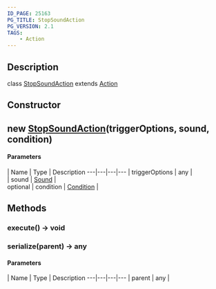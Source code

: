 ```yaml
---
ID_PAGE: 25163
PG_TITLE: StopSoundAction
PG_VERSION: 2.1
TAGS:
    - Action
---
```

## Description

class [StopSoundAction](/classes/2.4/StopSoundAction) extends [Action](/classes/2.4/Action)



## Constructor

## new [StopSoundAction](/classes/2.4/StopSoundAction)(triggerOptions, sound, condition)



#### Parameters
 | Name | Type | Description
---|---|---|---
 | triggerOptions | any |    
 | sound | [Sound](/classes/2.4/Sound) |    
optional | condition | [Condition](/classes/2.4/Condition) |    
## Methods

### execute() &rarr; void


### serialize(parent) &rarr; any



#### Parameters
 | Name | Type | Description
---|---|---|---
 | parent | any | 

